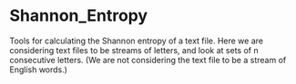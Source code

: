 Shannon_Entropy
===============

Tools for calculating the Shannon entropy of a text file.  Here we are considering text files to be streams of letters, and look at sets of n consecutive letters.  (We are not considering the text file to be a stream of English words.)